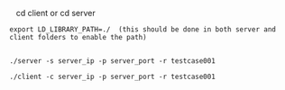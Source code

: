 

    cd client   or    cd server

    export LD_LIBRARY_PATH=./  (this should be done in both server and client folders to enable the path)


    ./server -s server_ip -p server_port -r testcase001

    ./client -c server_ip -p server_port -r testcase001
